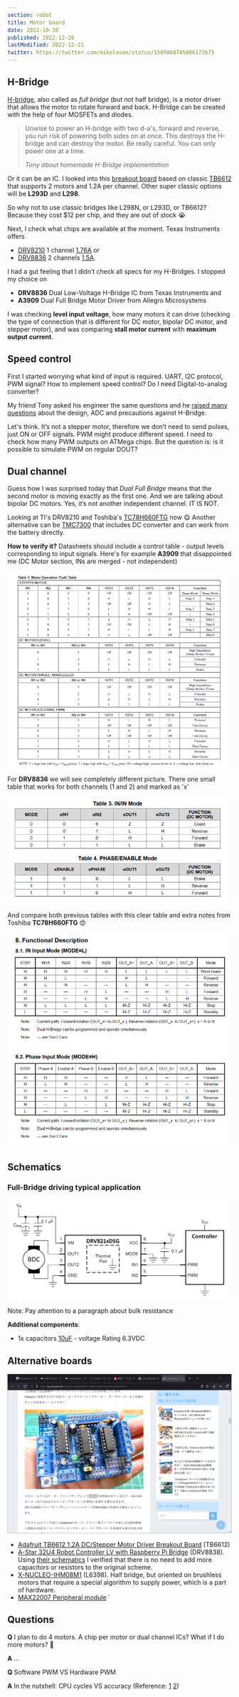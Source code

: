 ```yaml
---
section: robot
title: Motor board
date: 2022-10-30
published: 2022-12-20
lastModified: 2022-12-21
twitter: https://twitter.com/mikolasan/status/1589868745606172675
---
```



## H-Bridge

[H-bridge](https://www.uni-weimar.de/kunst-und-gestaltung/wiki/H-Bridge), also called as _full bridge_ (but not half bridge), is a motor driver that allows the motor to rotate forward and back. H-Bridge can be created with the help of four MOSFETs and diodes.

> Unwise to power an H-bridge with two d-a's, forward and reverse, you run risk of powering both sides on at once. This destroys the H-bridge and can destroy the motor. Be really careful. You can only power one at a time.
>
> _Tony about homemade H-Bridge implementation_

Or it can be an IC. I looked into this [breakout board](https://www.adafruit.com/product/2448) based on classic [TB6612](https://cdn-shop.adafruit.com/datasheets/TB6612FNG_datasheet_en_20121101.pdf) that supports 2 motors and 1.2A per channel. 
Other super classic options will be **L293D** and **L298**.

So why not to use classic bridges like L298N, or L293D, or TB6612? Because they cost $12 per chip, and they are out of stock 😭 

Next, I check what chips are available at the moment. Texas Instruments offers 

- [DRV8210](https://www.mouser.com/ProductDetail/595-DRV8210DSGR) 1 channel [1.76A](https://www.ti.com/general/docs/suppproductinfo.tsp?distId=26&gotoUrl=https://www.ti.com/lit/gpn/drv8210) or 
- [DRV8836](https://www.digikey.com/en/products/detail/texas-instruments/DRV8836DSSR/3088190) 2 channels [1.5A](https://www.ti.com/general/docs/suppproductinfo.tsp?distId=10&gotoUrl=https%3A%2F%2Fwww.ti.com%2Flit%2Fgpn%2Fdrv8836).


I had a gut feeling that I didn’t check all specs for my H-Bridges. I stopped my choice on 

- **DRV8836** Dual Low-Voltage H-Bridge IC from Texas Instruments and
- **A3909** Dual Full Bridge Motor Driver from Allegro Microsystems

I was checking **level input voltage**, how many motors it can drive (checking the type of connection that is different for DC motor, bipolar DC motor, and stepper motor), and was comparing **stall motor current** with **maximum output current**.


## Speed control

First I started worrying what kind of input is required. UART, I2C protocol, PWM signal? How to implement speed control? Do I need Digital-to-analog converter?

My friend Tony asked his engineer the same questions and he [raised many questions](/make/robot/letter-from-the-engineer) about the design, ADC and precautions against H-Bridge.

Let's think. It’s not a stepper motor, therefore we don’t need to send pulses, just ON or OFF signals. PWM might produce different speed. I need to check how many PWM outputs on ATMega chips. But the question is: is it possible to simulate PWM on regular DOUT?


## Dual channel

Guess how I was surprised today that _Dual Full Bridge_ means that the second motor is moving exactly as the first one. And we are talking about bipolar DC motors. Yes, it’s not another independent channel. IT IS NOT. 

Looking at TI's DRV8210 and Toshiba's [TC78H660FTG](https://toshiba.semicon-storage.com/info/TC78H660FTG_datasheet_en_20200714.pdf?did=68604&prodName=TC78H660FTG) now 😋 Another alternative can be [TMC7300](https://www.mouser.com/datasheet/2/256/TMC7300_Datasheet_V105-2066925.pdf) that includes DC converter and can work from the battery directly.

**How to verify it?** Datasheets should include a control table - output levels corresponding to input signals. Here's for example **A3909** that disappointed me (DC Motor section, INs are merged - not independent)

![Datasheet for A3909](./motor-driver-datasheet-a3909.png)

For **DRV8836** we will see completely different picture. There one small table that works for both channels (1 and 2) and marked as 'x'

![Datasheet for DRV8836](./motor-driver-datasheet-drv8836.png)

And compare both previous tables with this clear table and extra notes from Toshiba **TC78H660FTG** 😍

![Datasheet for TC78H660FTG](./motor-driver-datasheet-tc78h660ftg.png)


## Schematics

### Full-Bridge driving typical application

![Full-Bridge driving typical application](./h-bridge-typical-application-drv8210.png "PWM interface motor-driving application for DSG package")

Note: Pay attention to a paragraph about bulk resistance

**Additional components**: 

- 1x capacitors [10uF](https://www.mouser.com/ProductDetail/81-GRM188R60J106ME4D) - voltage Rating 6.3VDC


## Alternative boards

![Arduino shield](./Arduino-shield-L293D-bird-tokyo.png "Credit: @bird_tokyo")

- [Adafruit TB6612 1.2A DC/Stepper Motor Driver Breakout Board](https://www.adafruit.com/product/2448) (TB6612)
- [A-Star 32U4 Robot Controller LV with Raspberry Pi Bridge](https://www.pololu.com/product/3117) (DRV8838). Using [their schematics](https://www.pololu.com/file/0J950/a-star-32u4-robot-controller-lv-with-raspberry-pi-bridge-schematic.pdf) I verified that there is no need to add more capacitors or resistors to the original scheme.
- [X-NUCLEO-IHM08M1](https://www.st.com/en/ecosystems/x-nucleo-ihm08m1.html) (L6398). Half bridge, but oriented on brushless motors that require a special algorithm to supply power, which is a part of hardware.
- [MAX22007 Peripheral module](https://www.mouser.com/datasheet/2/256/MAX22007PMB-3002184.pdf) `

## Questions

**Q** I plan to do 4 motors. A chip per motor or dual channel ICs? What if I do more motors? 🤔

**A** ...

**Q** Software PWM VS Hardware PWM

**A** In the nutshell: CPU cycles VS accuracy (Reference: [1](https://youngkin.github.io/post/pulsewidthmodulationraspberrypi/) [2](https://raspberrypi.stackexchange.com/questions/100641/whats-the-difference-between-soft-pwm-and-pwm))